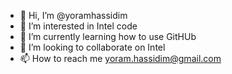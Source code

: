 - 👋 Hi, I’m @yoramhassidim
- 👀 I’m interested in Intel code
- 🌱 I’m currently learning how to use GitHUb
- 💞️ I’m looking to collaborate on Intel
- 📫 How to reach me yoram.hassidim@gmail.com

<!---
yoramhassidim/yoramhassidim is a ✨ special ✨ repository because its `README.md` (this file) appears on your GitHub profile.
You can click the Preview link to take a look at your changes.
--->
